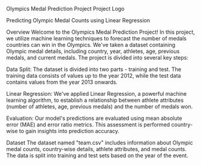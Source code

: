 Olympics Medal Prediction Project
Project Logo <!-- If you have a logo, include it in the repository and reference it here -->

Predicting Olympic Medal Counts using Linear Regression

Overview
Welcome to the Olympics Medal Prediction Project! In this project, we utilize machine learning techniques to forecast the number of medals countries can win in the Olympics. We've taken a dataset containing Olympic medal details, including country, year, athletes, age, previous medals, and current medals. The project is divided into several key steps:

Data Split: The dataset is divided into two parts - training and test. The training data consists of values up to the year 2012, while the test data contains values from the year 2013 onwards.

Linear Regression: We've applied Linear Regression, a powerful machine learning algorithm, to establish a relationship between athlete attributes (number of athletes, age, previous medals) and the number of medals won.

Evaluation: Our model's predictions are evaluated using mean absolute error (MAE) and error ratio metrics. This assessment is performed country-wise to gain insights into prediction accuracy.

Dataset
The dataset named "team.csv" includes information about Olympic medal counts, country-wise details, athlete attributes, and medal counts. The data is split into training and test sets based on the year of the event.
